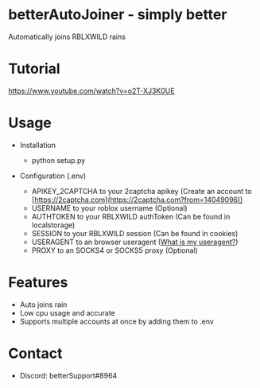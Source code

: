 # betterAutoJoiner - simply better
Automatically joins RBLXWILD rains

# Tutorial
  https://www.youtube.com/watch?v=o2T-XJ3K0UE

# Usage
- Installation
  - python setup.py

- Configuration (.env)
  - APIKEY_2CAPTCHA to your 2captcha apikey (Create an account to [https://2captcha.com](https://2captcha.com?from=14049096))
  - USERNAME to your roblox username (Optional)
  - AUTHTOKEN to your RBLXWILD authToken (Can be found in localstorage)
  - SESSION to your RBLXWILD session (Can be found in cookies)
  - USERAGENT to an browser useragent ([What is my useragent?](https://www.whatismybrowser.com/detect/what-is-my-user-agent/))
  - PROXY to an SOCKS4 or SOCKS5 proxy (Optional)
  

# Features
- Auto joins rain
- Low cpu usage and accurate
- Supports multiple accounts at once by adding them to .env

# Contact
- Discord: betterSupport#8964
